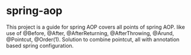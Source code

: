 # spring-aop
This project is a guide for spring AOP covers all points of spring AOP. like use of @Before, @After, @AfterReturning, @AfterThrowing, @Arund, @Pointcut, @Order(1). Solution to combine pointcut, all with annotation based spring configuration.

